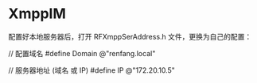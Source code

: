 # XmppIM
配置好本地服务器后，打开 RFXmppSerAddress.h 文件，更换为自己的配置：

// 配置域名
#define Domain @"renfang.local"

// 服务器地址 (域名 或 IP)
#define IP @"172.20.10.5"
